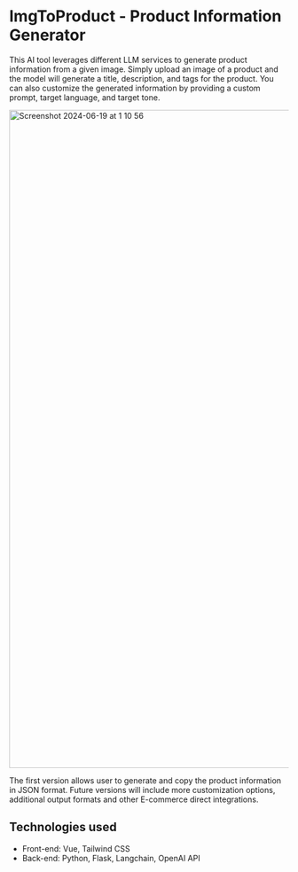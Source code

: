 # ImgToProduct - Product Information Generator

This AI tool leverages different LLM services to generate product information from a given image. Simply upload an image of a product and the model will generate a title, description, and tags for the product. You can also customize the generated information by providing a custom prompt, target language, and target tone.

<img width="1187" alt="Screenshot 2024-06-19 at 1 10 56" src="https://github.com/mayashavin/product-generator-web-app/assets/6650139/6d10aee4-e069-4155-b1bf-f024f2142c04">

The first version allows user to generate and copy the product information in JSON format. Future versions will include more customization options, additional output formats and other E-commerce direct integrations.

## Technologies used

- Front-end: Vue, Tailwind CSS
- Back-end: Python, Flask, Langchain, OpenAI API
